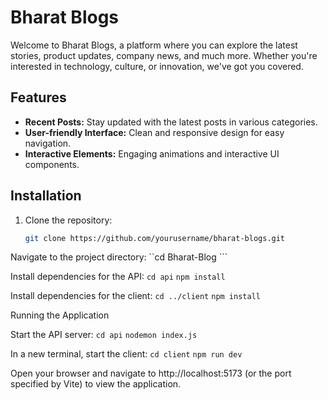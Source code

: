 # Bharat Blogs

Welcome to Bharat Blogs, a platform where you can explore the latest stories, product updates, company news, and much more. Whether you're interested in technology, culture, or innovation, we've got you covered.

## Features

- **Recent Posts:** Stay updated with the latest posts in various categories.
- **User-friendly Interface:** Clean and responsive design for easy navigation.
- **Interactive Elements:** Engaging animations and interactive UI components.

## Installation

1. Clone the repository:
   ```bash
   git clone https://github.com/yourusername/bharat-blogs.git
Navigate to the project directory:
``cd Bharat-Blog ```

Install dependencies for the API:
```cd api```
```npm install```

Install dependencies for the client:
```cd ../client```
```npm install```


Running the Application

Start the API server:
```cd api```
```nodemon index.js```

In a new terminal, start the client:
```cd client```
```npm run dev```

Open your browser and navigate to http://localhost:5173 (or the port specified by Vite) to view the application.
